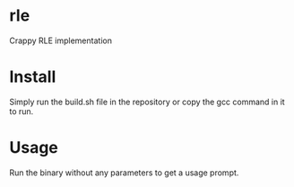 # rle
Crappy RLE implementation

# Install
Simply run the build.sh file in the repository or copy the gcc command in it to run.

# Usage
Run the binary without any parameters to get a usage prompt.
